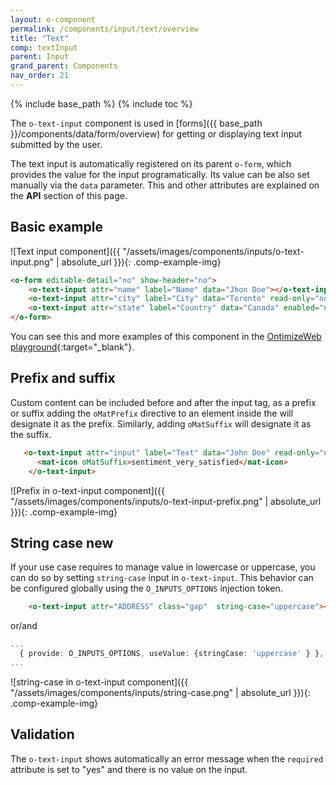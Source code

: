 ```yaml
---
layout: o-component
permalink: /components/input/text/overview
title: "Text"
comp: textInput
parent: Input
grand_parent: Components
nav_order: 21
---
```


{% include base_path %}
{% include toc %}

The `o-text-input` component is used in [forms]({{ base_path }}/components/data/form/overview) for getting or displaying text input submitted by the user.

The text input is automatically registered on its parent `o-form`, which provides the value for the input programatically. Its value can be also set manually via the `data` parameter. This and other attributes are explained on the **API** section of this page.

## Basic example
![Text input component]({{ "/assets/images/components/inputs/o-text-input.png" | absolute_url }}){: .comp-example-img}

```html
<o-form editable-detail="no" show-header="no">
    <o-text-input attr="name" label="Name" data="Jhon Doe"></o-text-input>
    <o-text-input attr="city" label="City" data="Toronto" read-only="no" required="yes"></o-text-input>
    <o-text-input attr="state" label="Country" data="Canada" enabled="no"></o-text-input>
</o-form>
```
You can see this and more examples of this component in the [OntimizeWeb playground]({{site.playgroundurl}}/main/inputs/text){:target="_blank"}.

## Prefix and suffix
Custom content can be included before and after the input tag, as a prefix or suffix adding the `oMatPrefix` directive to an element inside the <o-text-input> will designate it as the prefix. Similarly, adding `oMatSuffix` will designate it as the suffix.

```html
   <o-text-input attr="input" label="Text" data="John Doe" read-only="no" required="yes">
      <mat-icon oMatSuffix>sentiment_very_satisfied</mat-icon>
    </o-text-input>
```

![Prefix in o-text-input component]({{ "/assets/images/components/inputs/o-text-input-prefix.png" | absolute_url }}){: .comp-example-img}

## String case <span class='menuitem-badge'>new<span>

If your use case requires to manage value in lowercase or uppercase, you can do so by setting `string-case` input in `o-text-input`. This behavior can be configured globally using the `O_INPUTS_OPTIONS` injection token.

```html
    <o-text-input attr="ADDRESS" class="gap"  string-case="uppercase"></o-text-input>
```

or/and

```ts
...
  { provide: O_INPUTS_OPTIONS, useValue: {stringCase: 'uppercase' } },
...
```

![string-case in o-text-input component]({{ "/assets/images/components/inputs/string-case.png" | absolute_url }}){: .comp-example-img}


## Validation
The `o-text-input` shows automatically an error message when the `required` attribute is set to "yes" and there is no value on the input.
